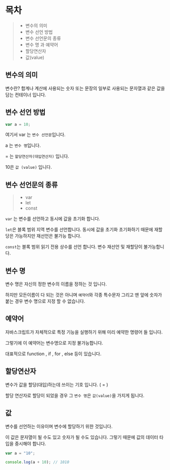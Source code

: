 # 목차
> - 변수의 의미
> - 변수 선언 방법
> - 변수 선언문의 종류
> - 변수 명 과 예약어
> - 할당연산자
> - 값(value)

## 변수의 의미

변수란? 합계나 계산에 사용되는 숫자 또는 문장의 일부로 사용되는 문자열과 같은 값을 담는 컨테이너 입니다.


## 변수 선언 방법
```js
var a = 10;
```
여기서 var 는 `변수 선언문`입니다.

a 는 `변수 명`입니다.

= 는 `할당연산자(대입연산자)` 입니다.

10은 `값 (value)` 입니다.




## 변수 선언문의  종류
> - var
> - let
> - const

`var` 는 변수를 선언하고 동시에 값을 초기화 합니다.

`let`은 블록 범위 지역 변수를 선언합니다. 동시에 값을 초기화 초기화하기 때문에 재할당은 가능하지만 재선언은 불가능 합니다.

`const`는 블록 범위 읽기 전용 상수를 선언 합니다. 변수 재선언 및 재할당이 불가능합니다.


## 변수 명

변수 명은 자신의 정한 변수의 이름을 정하는 것 입니다.

하지만 모든이름이 다 되는 것은 아니며 `예약어`와 각종 특수문자 그리고 맨 앞에 숫자가 붙는 경우 변수 명으로 지정 할 수 없습니다.


## 예약어

자바스크립트가 자체적으로 특정 기능을 실행하기 위해 미리 예약한 명령어 들 입니다.

그렇기에 이 예약어는 변수명으로 지정 불가능합니다.

대표적으로 function , if , for , else 등이 있습니다.

## 할당연산자

변수가 값을 할당(대입)하는데 쓰이는 기호 입니다. ( = )

할당 연산자로 할당이 되었을 경우 그 `변수 명`은 `값(value)`을 가지게 됩니다.


## 값

변수를 선언하는 이유이며 변수에 할당하기 위한 것입니다.

이 값은 문자열이 될 수도 있고 숫자가 될 수도 있습니다. 그렇기 때문에 값의 데이터 타입을 중시해야 합니다.

```js
var a = "10";

console.log(a + 10); // 1010
```